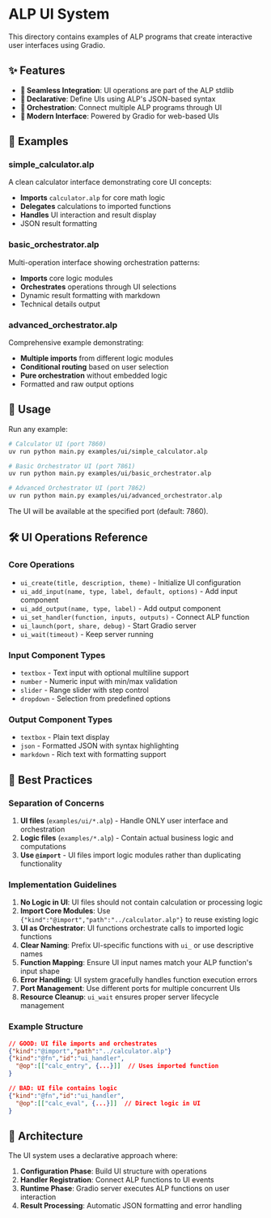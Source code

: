 # ALP UI System

This directory contains examples of ALP programs that create interactive user interfaces using Gradio.

## ✨ Features

- **🔌 Seamless Integration**: UI operations are part of the ALP stdlib
- **🎯 Declarative**: Define UIs using ALP's JSON-based syntax
- **🚀 Orchestration**: Connect multiple ALP programs through UI
- **📱 Modern Interface**: Powered by Gradio for web-based UIs

## 📁 Examples

### simple_calculator.alp
A clean calculator interface demonstrating core UI concepts:
- **Imports** `calculator.alp` for core math logic
- **Delegates** calculations to imported functions
- **Handles** UI interaction and result display
- JSON result formatting

### basic_orchestrator.alp  
Multi-operation interface showing orchestration patterns:
- **Imports** core logic modules
- **Orchestrates** operations through UI selections
- Dynamic result formatting with markdown
- Technical details output

### advanced_orchestrator.alp
Comprehensive example demonstrating:
- **Multiple imports** from different logic modules
- **Conditional routing** based on user selection
- **Pure orchestration** without embedded logic
- Formatted and raw output options

## 🚀 Usage

Run any example:
```bash
# Calculator UI (port 7860)
uv run python main.py examples/ui/simple_calculator.alp

# Basic Orchestrator UI (port 7861)
uv run python main.py examples/ui/basic_orchestrator.alp

# Advanced Orchestrator UI (port 7862)
uv run python main.py examples/ui/advanced_orchestrator.alp
```

The UI will be available at the specified port (default: 7860).

## 🛠 UI Operations Reference

### Core Operations
- `ui_create(title, description, theme)` - Initialize UI configuration
- `ui_add_input(name, type, label, default, options)` - Add input component
- `ui_add_output(name, type, label)` - Add output component  
- `ui_set_handler(function, inputs, outputs)` - Connect ALP function
- `ui_launch(port, share, debug)` - Start Gradio server
- `ui_wait(timeout)` - Keep server running

### Input Component Types
- `textbox` - Text input with optional multiline support
- `number` - Numeric input with min/max validation
- `slider` - Range slider with step control
- `dropdown` - Selection from predefined options

### Output Component Types  
- `textbox` - Plain text display
- `json` - Formatted JSON with syntax highlighting
- `markdown` - Rich text with formatting support

## 🎯 Best Practices

### Separation of Concerns
1. **UI files** (`examples/ui/*.alp`) - Handle ONLY user interface and orchestration
2. **Logic files** (`examples/*.alp`) - Contain actual business logic and computations  
3. **Use `@import`** - UI files import logic modules rather than duplicating functionality

### Implementation Guidelines
1. **No Logic in UI**: UI files should not contain calculation or processing logic
2. **Import Core Modules**: Use `{"kind":"@import","path":"../calculator.alp"}` to reuse existing logic
3. **UI as Orchestrator**: UI functions orchestrate calls to imported logic functions
4. **Clear Naming**: Prefix UI-specific functions with `ui_` or use descriptive names
5. **Function Mapping**: Ensure UI input names match your ALP function's input shape
6. **Error Handling**: UI system gracefully handles function execution errors
7. **Port Management**: Use different ports for multiple concurrent UIs
8. **Resource Cleanup**: `ui_wait` ensures proper server lifecycle management

### Example Structure
```json
// GOOD: UI file imports and orchestrates
{"kind":"@import","path":"../calculator.alp"}
{"kind":"@fn","id":"ui_handler",
  "@op":[["calc_entry", {...}]]  // Uses imported function
}

// BAD: UI file contains logic
{"kind":"@fn","id":"ui_handler",
  "@op":[["calc_eval", {...}]]  // Direct logic in UI
}
```

## 🔧 Architecture

The UI system uses a declarative approach where:
1. **Configuration Phase**: Build UI structure with operations
2. **Handler Registration**: Connect ALP functions to UI events  
3. **Runtime Phase**: Gradio server executes ALP functions on user interaction
4. **Result Processing**: Automatic JSON formatting and error handling